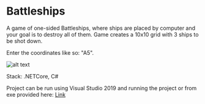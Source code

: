 # Battleships

A game of one-sided Battleships, where ships are placed by computer and your goal is to destroy all of them.
Game creates a 10x10 grid with 3 ships to be shot down.

Enter the coordinates like so: "A5".

![alt text](https://i.imgur.com/B5ynbPh.png)

Stack: .NETCore, C#

Project can be run using Visual Studio 2019 and running the project or from exe provided here: 
[Link](https://drive.google.com/file/d/1fYxt2RPLTiQCF5ySvu-fQBlMbCzC9NNZ/view?usp=sharing)

